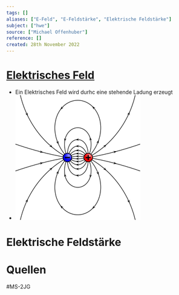 ```yaml
---
tags: []
aliases: ["E-Feld", "E-Feldstärke", "Elektrische Feldstärke"]
subject: ["hwe"]
source: ["Michael Offenhuber"]
reference: []
created: 28th November 2022
---
```


# [Elektrisches Feld](https://de.wikipedia.org/wiki/Elektrisches_Feld)
- Ein Elektrisches Feld wird durhc eine stehende Ladung erzeugt
- ![e-field](assets/e-field.png)
# Elektrische Feldstärke


# Quellen
#MS-2JG
